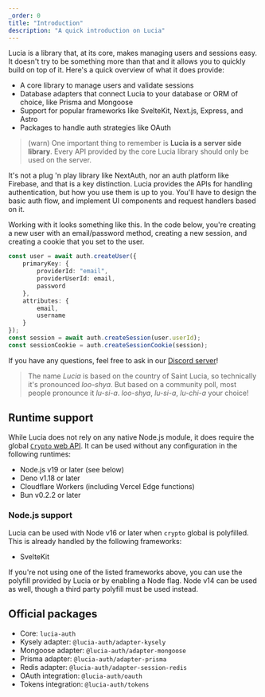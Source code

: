 ```yaml
---
_order: 0
title: "Introduction"
description: "A quick introduction on Lucia"
---
```


Lucia is a library that, at its core, makes managing users and sessions easy. It doesn't try to be something more than that and it allows you to quickly build on top of it. Here's a quick overview of what it does provide:

- A core library to manage users and validate sessions
- Database adapters that connect Lucia to your database or ORM of choice, like Prisma and Mongoose
- Support for popular frameworks like SvelteKit, Next.js, Express, and Astro
- Packages to handle auth strategies like OAuth

> (warn) One important thing to remember is **Lucia is a server side library**. Every API provided by the core Lucia library should only be used on the server.

It's not a plug 'n play library like NextAuth, nor an auth platform like Firebase, and that is a key distinction. Lucia provides the APIs for handling authentication, but how you use them is up to you. You'll have to design the basic auth flow, and implement UI components and request handlers based on it.

Working with it looks something like this. In the code below, you're creating a new user with an email/password method, creating a new session, and creating a cookie that you set to the user.

```ts
const user = await auth.createUser({
	primaryKey: {
		providerId: "email",
		providerUserId: email,
		password
	},
	attributes: {
		email,
		username
	}
});
const session = await auth.createSession(user.userId);
const sessionCookie = auth.createSessionCookie(session);
```

If you have any questions, feel free to ask in our [Discord server](https://discord.gg/PwrK3kpVR3)!

> The name _Lucia_ is based on the country of Saint Lucia, so technically it's pronounced _loo-shya_. But based on a community poll, most people pronounce it _lu-si-a_. _loo-shya_, _lu-si-a_, _lu-chi-a_ your choice!

## Runtime support

While Lucia does not rely on any native Node.js module, it does require the global [`Crypto` web API](https://developer.mozilla.org/en-US/docs/Web/API/Web_Crypto_API). It can be used without any configuration in the following runtimes:

- Node.js v19 or later (see below)
- Deno v1.18 or later
- Cloudflare Workers (including Vercel Edge functions)
- Bun v0.2.2 or later

### Node.js support

Lucia can be used with Node v16 or later when `crypto` global is polyfilled. This is already handled by the following frameworks:

- SvelteKit

If you're not using one of the listed frameworks above, you can use the polyfill provided by Lucia or by enabling a Node flag. Node v14 can be used as well, though a third party polyfill must be used instead.

## Official packages

- Core: `lucia-auth`
- Kysely adapter: `@lucia-auth/adapter-kysely`
- Mongoose adapter: `@lucia-auth/adapter-mongoose`
- Prisma adapter: `@lucia-auth/adapter-prisma`
- Redis adapter: `@lucia-auth/adapter-session-redis`
- OAuth integration: `@lucia-auth/oauth`
- Tokens integration: `@lucia-auth/tokens`
